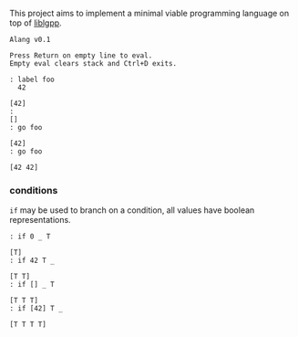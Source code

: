 This project aims to implement a minimal viable programming language on top of [liblgpp](https://github.com/codr7/liblgpp).

```
Alang v0.1

Press Return on empty line to eval.
Empty eval clears stack and Ctrl+D exits.

: label foo
  42
  
[42]
: 
[]
: go foo
  
[42]
: go foo
  
[42 42]
```

### conditions
`if` may be used to branch on a condition, all values have boolean representations.

```
: if 0 _ T
 
[T]
: if 42 T _

[T T]
: if [] _ T
 
[T T T]
: if [42] T _
 
[T T T T]
```

